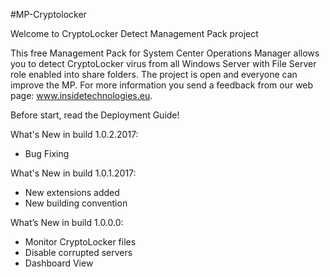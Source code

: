 #MP-Cryptolocker

Welcome to CryptoLocker Detect Management Pack project

This free Management Pack for System Center Operations Manager allows you to detect CryptoLocker virus from all Windows Server with File Server role enabled into share folders. The project is open and everyone can improve the MP. For more information you send a feedback from our web page: www.insidetechnologies.eu.

Before start, read the Deployment Guide!

What's New in build 1.0.2.2017:

- Bug Fixing

What's New in build 1.0.1.2017:

- New extensions added
- New building convention

What’s New in build 1.0.0.0:

- Monitor CryptoLocker files
- Disable corrupted servers
- Dashboard View
